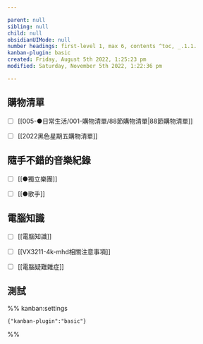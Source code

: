 ```yaml
---

parent: null
sibling: null
child: null
obsidianUIMode: null
number headings: first-level 1, max 6, contents ^toc, _.1.1.
kanban-plugin: basic
created: Friday, August 5th 2022, 1:25:23 pm
modified: Saturday, November 5th 2022, 1:22:36 pm

---
```


## 購物清單

- [ ] [[005-●日常生活/001-購物清單/88節購物清單|88節購物清單]]
- [ ] [[2022黑色星期五購物清單]]


## 隨手不錯的音樂紀錄

- [ ] [[●獨立樂團]]
- [ ] [[●歌手]]


## 電腦知識

- [ ] [[電腦知識]]
- [ ] [[VX3211-4k-mhd相關注意事項]]
- [ ] [[電腦疑難雜症]]


## 測試





%% kanban:settings
```
{"kanban-plugin":"basic"}
```
%%
